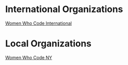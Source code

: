 # International Organizations
[Women Who Code International](https://www.womenwhocode.com/)

# Local Organizations
[Women Who Code NY](   )